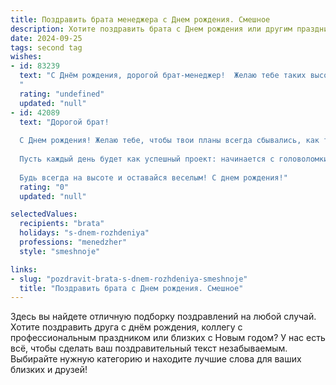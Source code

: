 ```yaml
---
title: Поздравить брата менеджера c Днем рождения. Смешное
description: Хотите поздравить брата c Днем рождения или другим праздником? Наш ИИ создаст незабываемое поздравление, а вы обязательно выделитесь среди других.  
date: 2024-09-25
tags: second tag
wishes:
- id: 83239
  text: "С Днём рождения, дорогой брат-менеджер!  Желаю тебе таких высот в карьере, чтобы завидовали даже облака, и таких бонусов, чтобы можно было купить собственную планету (хотя бы карликовую).  Пусть твой график будет настолько гибким, что ты сможешь хоть на Луну слетать, а все задачи решаются сами собой, словно по волшебству (или по приказу твоей невероятной управленческой магии!). Короче, с праздником!  Надеюсь, сегодня ты не будешь управлять только собой, а позволишь немного расслабиться и отдохнуть!
  "
  rating: "undefined"
  updated: "null"
- id: 42089
  text: "Дорогой брат!
  
  С Днем рождения! Желаю тебе, чтобы твои планы всегда сбывались, как ты заказываешь пиццу — точно, быстро и с полным набором начинок! Пусть на работе менеджерских сроков будет столько, сколько ты сможешь легко уместить в свой график, а стресс — как лебединый «попытка выжить» в условиях сжатых сроков.
  
  Пусть каждый день будет как успешный проект: начинается с головоломки, но заканчивается роскошным праздником! А главное — помни, что ты наш бизнес-гуру, способный даже с нуля собрать идеальный праздник из четырех подходящих друзей и трех порций торта!
  
  Будь всегда на высоте и оставайся веселым! С днем рождения!"
  rating: "0"
  updated: "null"

selectedValues:
  recipients: "brata"
  holidays: "s-dnem-rozhdeniya"
  professions: "menedzher"
  style: "smeshnoje"

links:
- slug: "pozdravit-brata-s-dnem-rozhdeniya-smeshnoje"
  title: "Поздравить брата c Днем рождения. Смешное"
---
```


Здесь вы найдете отличную подборку поздравлений на любой случай. 
Хотите поздравить друга с днём рождения, коллегу с профессиональным праздником или близких с Новым годом? У нас есть всё, чтобы сделать ваш поздравительный текст незабываемым. Выбирайте нужную категорию и находите лучшие слова для ваших близких и друзей!
